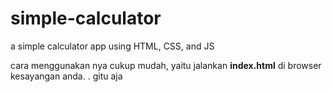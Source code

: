 # simple-calculator
a simple calculator app using HTML, CSS, and JS

cara menggunakan nya cukup mudah,
yaitu jalankan <b>index.html</b> di browser kesayangan anda.
.
gitu aja
